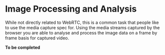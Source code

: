 # Image Processing and Analysis

While not directly related to WebRTC, this is a common task that people like to use the media capture spec for.  Using the media streams captured by the browser you are able to analyse and process the image data on a frame by frame basis for captured video.

__To be completed__

